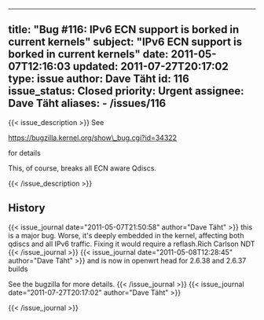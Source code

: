 
---
title: "Bug #116: IPv6 ECN support is borked in current kernels"
subject: "IPv6 ECN support is borked in current kernels"
date: 2011-05-07T12:16:03
updated: 2011-07-27T20:17:02
type: issue
author: Dave Täht
id: 116
issue_status: Closed
priority: Urgent
assignee: Dave Täht
aliases:
    - /issues/116
---

{{< issue_description >}}
See

https://bugzilla.kernel.org/show\_bug.cgi?id=34322

for details

This, of course, breaks all ECN aware Qdiscs.


{{< /issue_description >}}

## History
{{< issue_journal date="2011-05-07T21:50:58" author="Dave Täht" >}}
this is a major bug. Worse, it's deeply embedded in the kernel,
affecting both qdiscs and all IPv6 traffic. Fixing it would require a
reflash.Rich Carlson NDT
{{< /issue_journal >}}
{{< issue_journal date="2011-05-08T12:28:45" author="Dave Täht" >}}
and is now in openwrt head for 2.6.38 and 2.6.37 builds

See the bugzilla for more details.
{{< /issue_journal >}}
{{< issue_journal date="2011-07-27T20:17:02" author="Dave Täht" >}}

{{< /issue_journal >}}


